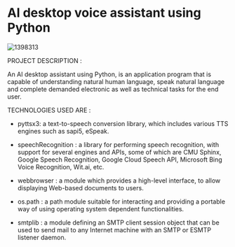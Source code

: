  # AI desktop voice assistant using Python
 
 

![1398313](https://user-images.githubusercontent.com/75733364/107473458-c5a31d80-6b96-11eb-9af6-68cf98afd3c9.jpg)




PROJECT DESCRIPTION :

An AI desktop assistant using Python, is an application program that is capable of understanding natural human language, speak natural language and complete demanded electronic as well as technical tasks for the end user. 

TECHNOLOGIES USED ARE :

- pyttsx3: 
  a text-to-speech conversion library, which includes various TTS engines such as sapi5, eSpeak.

- speechRecognition : 
  a library for performing speech recognition, with support for several engines and APIs, some of which are CMU Sphinx, Google Speech Recognition, Google Cloud   Speech API,      Microsoft Bing Voice Recognition, Wit.ai, etc.

- webbrowser : 
  a module which provides a high-level interface, to allow displaying Web-based documents to users.

- os.path : 
  a path module suitable for interacting and providing a portable way of using operating system dependent functionalities.

- smtplib : 
  a module defining an SMTP client session object that can be used to send mail to any Internet machine with an SMTP or ESMTP listener daemon.
